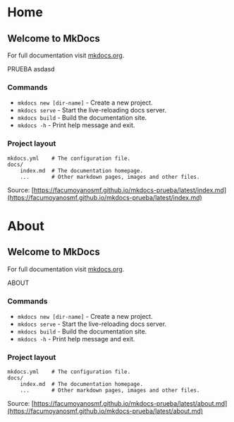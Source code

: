 # Home
## Welcome to MkDocs

For full documentation visit [mkdocs.org](https://www.mkdocs.org).

PRUEBA  asdasd


### Commands

* `mkdocs new [dir-name]` - Create a new project.
* `mkdocs serve` - Start the live-reloading docs server.
* `mkdocs build` - Build the documentation site.
* `mkdocs -h` - Print help message and exit.

### Project layout

    mkdocs.yml    # The configuration file.
    docs/
        index.md  # The documentation homepage.
        ...       # Other markdown pages, images and other files.

Source: [https://facumoyanosmf.github.io/mkdocs-prueba/latest/index.md](https://facumoyanosmf.github.io/mkdocs-prueba/latest/index.md)
# About
## Welcome to MkDocs

For full documentation visit [mkdocs.org](https://www.mkdocs.org).

ABOUT


### Commands

* `mkdocs new [dir-name]` - Create a new project.
* `mkdocs serve` - Start the live-reloading docs server.
* `mkdocs build` - Build the documentation site.
* `mkdocs -h` - Print help message and exit.

### Project layout

    mkdocs.yml    # The configuration file.
    docs/
        index.md  # The documentation homepage.
        ...       # Other markdown pages, images and other files.

Source: [https://facumoyanosmf.github.io/mkdocs-prueba/latest/about.md](https://facumoyanosmf.github.io/mkdocs-prueba/latest/about.md)
